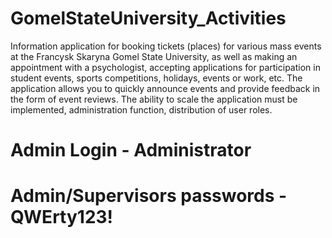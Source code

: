 # GomelStateUniversity_Activities
Information application for booking tickets
(places) for various mass events at the Francysk Skaryna Gomel State University,
as well as making an appointment with a psychologist, accepting applications for participation in
student events, sports competitions, holidays, events
or work, etc. The application allows you to quickly announce
events and provide feedback in the form of event reviews.
The ability to scale the application must be implemented,
administration function, distribution of user roles.

# Admin Login - Administrator
# Admin/Supervisors passwords - QWErty123!
